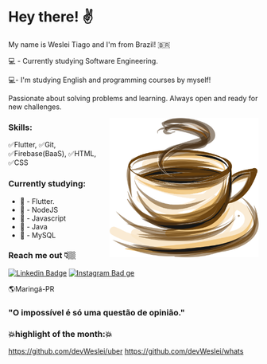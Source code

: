 # Hey there! ✌     

My name is Weslei Tiago and I'm from Brazil! 🇧🇷

💻 - Currently studying Software Engineering.

💻- I'm studying English and programming courses by myself!

Passionate about solving problems and learning. Always open and ready for new challenges.   

<img src="coffee.png" min-width="300px" max-width="300px" width="300px" align="right" alt="Computador"> 

### Skills:

 ✅Flutter, ✅Git, ✅Firebase(BaaS), ✅HTML, ✅CSS


### Currently studying:

 - 📍 - Flutter.
 - 📍 - NodeJS
 - 📍 - Javascript   
 - 📍 - Java 
 - 📍 - MySQL  
 
 
 
### Reach me out 👇🏼

[![Linkedin Badge](https://img.shields.io/badge/-LinkedIn-blue?style=flat-square&logo=Linkedin&logoColor=white&link=https://www.linkedin.com/in/weslei-tiago-53b47a208/)](https://www.linkedin.com/in/weslei-tiago-53b47a208/) [![Instagram Bad
ge](https://img.shields.io/badge/-Instagram-violet?style=flat-square&logo=Instagram&logoColor=white&link=https://www.instagram.com/wesleiwt/)](https://www.instagram.com/wesleiwt/) 
 

🌎Maringá-PR

### "O impossível é só uma questão de opinião."  

### 💥highlight of the month:💥
https://github.com/devWeslei/uber
https://github.com/devWeslei/whats 
